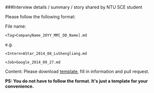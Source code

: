 ###Interview details / summary / story shared by NTU SCE student

Please follow the following format:

File name:
    
    <Tag>CompanyName_20YY_MM[_DD_Name].md

e.g.
    
    <Intern>AStar_2014_08_LuShengliang.md
  
    <Job>Google_2014_09_27.md

Content:
Please download [template](https://raw.githubusercontent.com/lushl9301/TODO-Interview/master/CompanyName_20YY_MM_DD_Name-template.md), fill in information and pull request.

**PS: You do not have to follow the format. It's just a template for your convenience.**
